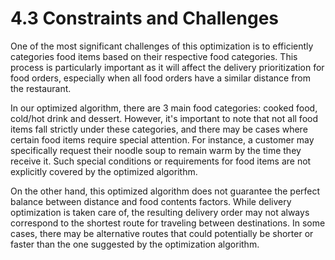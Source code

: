 # 4.3 Constraints and Challenges

One of the most significant challenges of this optimization is to efficiently categories food items based on their respective food categories. This process is particularly important as it will affect the delivery prioritization for food orders, especially when all food orders have a similar distance from the restaurant. 

In our optimized algorithm, there are 3 main food categories: cooked food, cold/hot drink and dessert. However, it's important to note that not all food items fall strictly under these categories, and there may be cases where certain food items require special attention. For instance, a customer may specifically request their noodle soup to remain warm by the time they receive it. Such special conditions or requirements for food items are not explicitly covered by the optimized algorithm.

On the other hand, this optimized algorithm does not guarantee the perfect balance between distance and food contents factors. While delivery optimization is taken care of, the resulting delivery order may not always correspond to the shortest route for traveling between destinations. In some cases, there may be alternative routes that could potentially be shorter or faster than the one suggested by the optimization algorithm.
